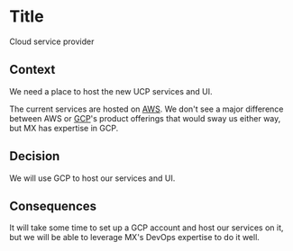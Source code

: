 # Title

Cloud service provider

## Context

We need a place to host the new UCP services and UI.

The current services are hosted on [AWS](https://aws.amazon.com/). We don't see a major difference between AWS or [GCP](https://cloud.google.com/gcp)'s product offerings that would sway us either way, but MX has expertise in GCP.

## Decision

We will use GCP to host our services and UI.

## Consequences

It will take some time to set up a GCP account and host our services on it, but we will be able to leverage MX's DevOps expertise to do it well.
